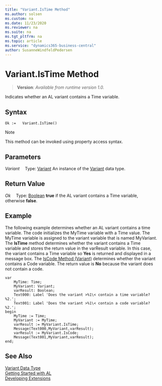 ```yaml
---
title: "Variant.IsTime Method"
ms.author: solsen
ms.custom: na
ms.date: 11/23/2020
ms.reviewer: na
ms.suite: na
ms.tgt_pltfrm: na
ms.topic: article
ms.service: "dynamics365-business-central"
author: SusanneWindfeldPedersen
---
```

[//]: # (START>DO_NOT_EDIT)
[//]: # (IMPORTANT:Do not edit any of the content between here and the END>DO_NOT_EDIT.)
[//]: # (Any modifications should be made in the .xml files in the ModernDev repo.)
# Variant.IsTime Method
> **Version**: _Available from runtime version 1.0._

Indicates whether an AL variant contains a Time variable.


## Syntax
```
Ok :=   Variant.IsTime()
```
> [!NOTE]
> This method can be invoked using property access syntax.

## Parameters
*Variant*
&emsp;Type: [Variant](variant-data-type.md)
An instance of the [Variant](variant-data-type.md) data type.

## Return Value
*Ok*
&emsp;Type: [Boolean](../boolean/boolean-data-type.md)
**true** if the AL variant contains a Time variable, otherwise **false**.


[//]: # (IMPORTANT: END>DO_NOT_EDIT)

## Example  
 The following example determines whether an AL variant contains a time variable. The code initializes the MyTime variable with a Time value. The MyTime variable is assigned to the variant variable that is named MyVariant. The **IsTime** method determines whether the variant contains a Time variable and stores the return value in the varResult variable. In this case, the variant contains a Time variable so **Yes** is returned and displayed in a message box. The [IsCode Method (Variant)](../../methods/devenv-iscode-method-variant.md) determines whether the variant contains a Code variable. The return value is **No** because the variant does not contain a code. 
 
```  
var
    MyTime: Time;
    MyVariant: Variant;
    varResult: Boolean;
    Text000: Label 'Does the variant >%1\< contain a time variable? %2.';
    Text001: Label 'Does the variant >%1\< contain a code variable? %2.';
begin
    MyTime := Time;  
    MyVariant := MyTime;  
    varResult := MyVariant.IsTime;  
    Message(Text000,MyVariant,varResult);  
    varResult := MyVariant.IsCode;  
    Message(Text001,MyVariant,varResult);
end;
```  
  

## See Also
[Variant Data Type](variant-data-type.md)  
[Getting Started with AL](../../devenv-get-started.md)  
[Developing Extensions](../../devenv-dev-overview.md)